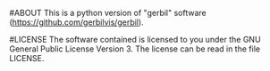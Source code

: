 #ABOUT
This is a python version of "gerbil" software (https://github.com/gerbilvis/gerbil).

#LICENSE
The software contained is licensed to you under the GNU General Public License Version 3. The license can be read in the file LICENSE.
